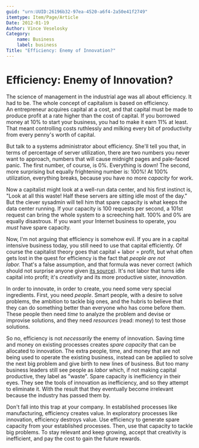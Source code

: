 ```yaml
---
guid: "urn:UUID:26196b32-97ea-4520-a6f4-2a50e41f2749"
itemtype: Item/Page/Article
Date: 2012-01-19
Author: Vince Veselosky
Category:
    name: Business
    label: business
Title: "Efficiency: Enemy of Innovation?"
---
```


# Efficiency: Enemy of Innovation?

The science of management in the industrial age was all about
efficiency. It had to be. The whole concept of capitalism is based on
efficiency. An entrepreneur acquires capital at a cost, and that capital
must be made to produce profit at a rate higher than the cost of
capital. If you borrowed money at 10% to start your business, you had to
make it earn 11% at least. That meant controlling costs ruthlessly and
milking every bit of productivity from every penny's worth of capital.

But talk to a systems administrator about efficiency. She'll tell you
that, in terms of percentage of server utilization, there are two
numbers you never want to approach, numbers that will cause midnight
pages and pale-faced panic. The first number, of course, is 0%.
Everything is down! The second, more surprising but equally frightening
number is: 100%! At 100% utilization, everything breaks, because you
have no more *capacity* for work.

Now a capitalist might look at a well-run data center, and his first
instinct is, "Look at all this waste! Half these servers are sitting
idle most of the day." But the clever sysadmin will tell him that spare
capacity is what keeps the data center running. If your capacity is 100
requests per second, a 101st request can bring the whole system to a
screeching halt. 100% and 0% are equally disastrous. If you want your
Internet business to operate, you *must* have spare capacity.

Now, I'm not arguing that efficiency is somehow evil. If you are in a
capital intensive business today, you still need to use that capital
efficiently. Of course the capitalist theory goes that capital + labor =
profit, but what often gets lost in the quest for efficiency is the fact
that *people are not labor.* That's a false assumption, and that formula
was never correct (which should not surprise anyone given [its
source][]). It's not labor that turns idle capital into profit; it's
*creativity* and its more productive sister, *innovation*.

In order to innovate, in order to create, you need some very special
ingredients. First, you need *people*. Smart people, with a desire to
solve problems, the ambition to tackle big ones, and the hubris to
believe that they can do something better than everyone who has come
before them. These people then need *time* to analyze the problem and
devise or improvise solutions, and they need *resources* (read: money)
to test those solutions.

So no, efficiency is not *necessarily* the enemy of innovation. Saving
time and money on existing processes creates *spare capacity* that can
be allocated to innovation. The extra people, time, and money that are
not being used to operate the existing business, instead can be applied
to solve the next big problem and give birth to new lines of business.
But too many business leaders still see people as *labor* which, if not
making capital productive, they label as "waste". Spare capacity is
inefficiency in their eyes. They see the tools of innovation as
inefficiency, and so they attempt to eliminate it. With the result that
they eventually become irrelevant because the industry has passed them
by.

Don't fall into this trap at your company. In established processes like
manufacturing, efficiency creates value. In exploratory processes like
innovation, efficiency destroys value. Use efficiency to generate spare
capacity from your established processes. Then, use that capacity to
tackle big problems. To stay relevant and keep growing, accept that
creativity is inefficient, and pay the cost to gain the future rewards.

[its source]: https://en.wikipedia.org/wiki/Das_Kapital

